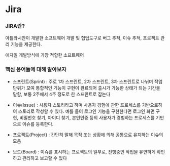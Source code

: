 #  Jira

### JIRA란?

아틀라시안이 개발한 소프트웨어 개발 및 협업도구로 버그 추적, 이슈 추적, 프로젝트 관리 기능을 제공한다.

애자일 개발방식에 가장 적합한 소프트웨어

### 핵심 용어들에 대해 알아보자

- 스프린트(Sprint) :  주로 1차 스프린트, 2차 스프린트, 3차 스프린트로 나뉘며 작업 단위가 모여 통합적인 기능이 구현이 완료되어 출시가 가능한 상태가 되는 기간을 말함, 보통 2주에서 4주 정도로 한 스프린트로 잡는다

- 이슈(Issue) : 사용자 스토리라고 하며 사용자 경험에 관한 프로세스를 기반으로하여 스토리로 작성할 수 있다. 예를 들어 로그인 기능을 구현한다면 로그인 화면 구현, 비밀번호 찾기, 아이디 찾기, 본인인증 등의 사용자가 경험하는 프로세스를 기반으로 이슈를 등록한다. 

- 프로젝트(Project) : 간단히 말해 목적 또는 상황에 의해 공통으로 유지하는 이슈의 모음
- 보드(Board) :  이슈를 표시하는 프로젝트의 일부로, 진행중인 작업을 유연하게 확인하고 관리하고 보고할 수 있다

